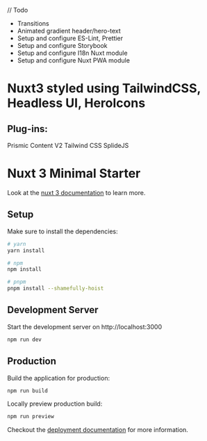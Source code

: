 // Todo

- Transitions
- Animated gradient header/hero-text
- Setup and configure ES-Lint, Prettier
- Setup and configure Storybook
- Setup and configure I18n Nuxt module
- Setup and configure Nuxt PWA module

# Nuxt3 styled using TailwindCSS, Headless UI, HeroIcons

## Plug-ins:

Prismic
Content V2
Tailwind CSS
SplideJS

# Nuxt 3 Minimal Starter

Look at the [nuxt 3 documentation](https://v3.nuxtjs.org) to learn more.

## Setup

Make sure to install the dependencies:

```bash
# yarn
yarn install

# npm
npm install

# pnpm
pnpm install --shamefully-hoist
```

## Development Server

Start the development server on http://localhost:3000

```bash
npm run dev
```

## Production

Build the application for production:

```bash
npm run build
```

Locally preview production build:

```bash
npm run preview
```

Checkout the [deployment documentation](https://v3.nuxtjs.org/docs/deployment) for more information.

